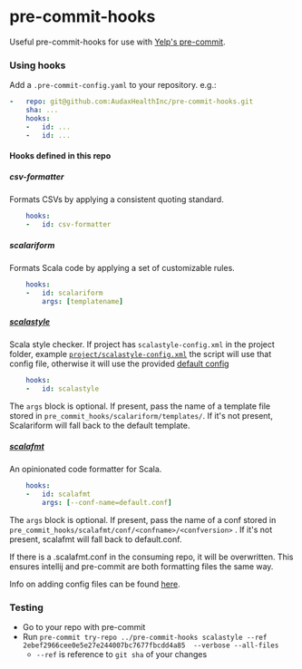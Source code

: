 # pre-commit-hooks

Useful pre-commit-hooks for use with [Yelp's pre-commit](https://github.com/pre-commit/pre-commit).

### Using hooks
Add a `.pre-commit-config.yaml` to your repository. e.g.:

```yaml
-   repo: git@github.com:AudaxHealthInc/pre-commit-hooks.git
    sha: ...
    hooks:
    -   id: ...
    -   id: ...
```

#### Hooks defined in this repo

##### csv-formatter
Formats CSVs by applying a consistent quoting standard.

```yaml
    hooks:
    -   id: csv-formatter
```

##### scalariform
Formats Scala code by applying a set of customizable rules.

```yaml
    hooks:
    -   id: scalariform
        args: [templatename]
```

##### [scalastyle](http://www.scalastyle.org/)
Scala style checker.
If project has `scalastyle-config.xml` in the project folder, example [`project/scalastyle-config.xml`](https://github.com/AudaxHealthInc/proton/project/scalastyle-config.xml) the script will use that config file, otherwise it will use the provided [default config](./pre_commit_hooks/scalastyle/configs/default.xml)

```yaml
    hooks:
    -   id: scalastyle
```

The `args` block is optional.
If present, pass the name of a template file stored in `pre_commit_hooks/scalariform/templates/`.
If it's not present, Scalariform will fall back to the default template.

##### [scalafmt](http://scalameta.org/scalafmt/)
An opinionated code formatter for Scala.

```yaml
    hooks:
    -   id: scalafmt
        args: [--conf-name=default.conf]
```

The `args` block is optional.
If present, pass the name of a conf stored in `pre_commit_hooks/scalafmt/conf/<confname>/<confversion>` .
If it's not present, scalafmt will fall back to default.conf.

If there is a .scalafmt.conf in the consuming repo, it will be overwritten. This ensures intellij and pre-commit 
are both formatting files the same way.

Info on adding config files can be found [here](./pre_commit_hooks/scalafmt/conf/README.md).

### Testing 
- Go to your repo with pre-commit
- Run `pre-commit try-repo ../pre-commit-hooks scalastyle --ref 2ebef2966cee0e5e27e244007bc7677fbcdd4a85  --verbose --all-files`
  - `--ref` is reference to `git sha` of your changes
